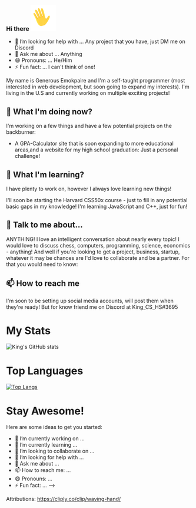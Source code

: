 ### Hi there <img src="https://raw.githubusercontent.com/oscarscfrederiksen/oscarscfrederiksen/master/Hand-Waving.gif" width="70px" style="clip: rect(0px, 0px, 100px, 0px)">

- 🤔 I’m looking for help with ... Any project that you have, just DM me on Discord
- 💬 Ask me about ... Anything
- 😄 Pronouns: ... He/Him
- ⚡ Fun fact: ... I can't think of one!



My name is Generous Emokpaire and I'm a self-taught programmer (most interested in web development, but soon going to expand my interests). I'm living in the U.S and currently working on multiple exciting projects! <!--launching multiple apps, startups and busieness ventures!-->

## 🔭 What I'm doing now?

I'm working on a few things and have a few potential projects on the backburner:

- A GPA-Calculator site that is soon expanding to more educational areas,and a website for my high school graduation: Just a personal challenge!

## 🌱  What I'm learning?

I have plenty to work on, however I always love learning new things!

I'll soon be starting the Harvard CSS50x course - just to fill in any potential basic gaps in my knowledge!
I'm learning JavaScript and C++, just for fun!

## 💬 Talk to me about...

ANYTHING! I love an intelligent conversation about nearly every topic! I would love to discuss chess, computers, programming, science, economics - anything! And well if you're looking to get a project, business, startup, whatever it may be chances are I'd love to collaborate and be a partner. For that you would need to know:

## 📫  How to reach me

I'm soon to be setting up social media accounts, will post them when they're ready!
But for know friend me on Discord at King_CS_HS#3695
# My Stats
![King's GitHub stats](https://github-readme-stats.vercel.app/api?username=theKing-coder68&show_icons=true&theme=cobalt)

# Top Languages
[![Top Langs](https://github-readme-stats.vercel.app/api/top-langs/?username=theKing-coder68&layout=compact&theme=cobalt)](https://github.com/anuraghazra/github-readme-stats)

# Stay Awesome!


Here are some ideas to get you started:

- 🔭 I’m currently working on ...
- 🌱 I’m currently learning ...
- 👯 I’m looking to collaborate on ...
- 🤔 I’m looking for help with ...
- 💬 Ask me about ...
- 📫 How to reach me: ...
- 😄 Pronouns: ...
- ⚡ Fun fact: ...
-->









Attributions:
https://cliply.co/clip/waving-hand/
